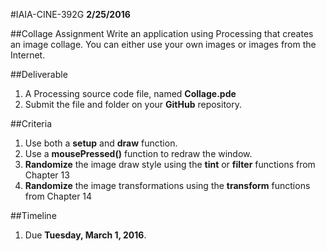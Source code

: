 #IAIA-CINE-392G
**2/25/2016**

##Collage Assignment
Write an application using Processing that creates an image collage. 
You can either use your own images or images from the Internet. 

##Deliverable
1. A Processing source code file, named **Collage.pde**
2. Submit the file and folder on your **GitHub** repository. 

##Criteria
1. Use both a **setup** and **draw** function.
2. Use a **mousePressed()** function to redraw the window.
3. **Randomize** the image draw style using the **tint** or **filter** functions from Chapter 13
4. **Randomize** the image transformations using the **transform** functions from Chapter 14

##Timeline
1. Due **Tuesday, March 1, 2016**.
